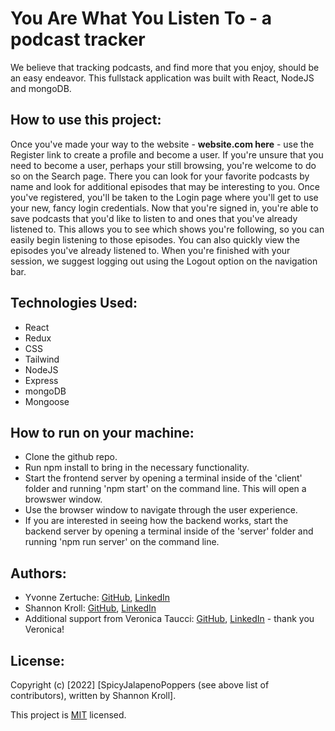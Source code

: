 # You Are What You Listen To - a podcast tracker

We believe that tracking podcasts, and find more that you enjoy, should be an easy endeavor. This fullstack application was built with React, NodeJS and mongoDB.

## How to use this project:
Once you've made your way to the website - **website.com here** - use the Register link to create a profile and become a user.
If you're unsure that you need to become a user, perhaps your still browsing, you're welcome to do so on the Search page. There you can look for your favorite podcasts by name and look for additional episodes that may be interesting to you. 
Once you've registered, you'll be taken to the Login page where you'll get to use your new, fancy login credentials. Now that you're signed in, you're able to save podcasts that you'd like to listen to and ones that you've already listened to. This allows you to see which shows you're following, so you can easily begin listening to those episodes. You can also quickly view the episodes you've already listened to.
When you're finished with your session, we suggest logging out using the Logout option on the navigation bar.

## Technologies Used:
- React
- Redux
- CSS
- Tailwind
- NodeJS
- Express
- mongoDB
- Mongoose

## How to run on your machine:
- Clone the github repo.
- Run npm install to bring in the necessary functionality.
- Start the frontend server by opening a terminal inside of the 'client' folder and running 'npm start' on the command line. This will open a browswer window.
- Use the browser window to navigate through the user experience.
- If you are interested in seeing how the backend works, start the backend server by opening a terminal inside of the 'server' folder and running 'npm run server' on the command line.

## Authors:

* Yvonne Zertuche: [GitHub](https://github.com/YvonneOZertuche), [LinkedIn](https://www.linkedin.com/in/yvonne-zertuche/)
* Shannon Kroll: [GitHub](https://github.com/skroll13), [LinkedIn](https://www.linkedin.com/in/krollshannon/)
* Additional support from Veronica Taucci: [GitHub](https://github.com/VeronicaTaucci), [LinkedIn](https://www.linkedin.com/in/veronica-taucci-39616620b/) - thank you Veronica!


## License:
Copyright (c) [2022] [SpicyJalapenoPoppers (see above list of contributors), written by Shannon Kroll]. 

This project is [MIT](https://github.com/kefranabg/readme-md-generator/blob/master/LICENSE) licensed.
